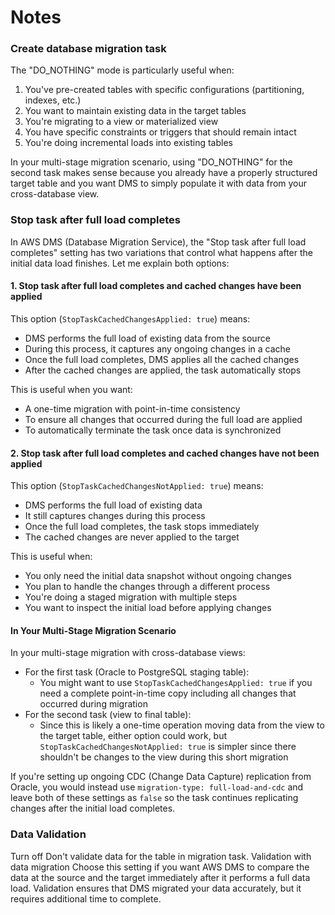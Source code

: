 # Notes

### Create database migration task

The "DO\_NOTHING" mode is particularly useful when:

1. You've pre-created tables with specific configurations (partitioning, indexes, etc.)
2. You want to maintain existing data in the target tables
3. You're migrating to a view or materialized view
4. You have specific constraints or triggers that should remain intact
5. You're doing incremental loads into existing tables



In your multi-stage migration scenario, using "DO\_NOTHING" for the second task makes sense because you already have a properly structured target table and you want DMS to simply populate it with data from your cross-database view.



### Stop task after full load completes

In AWS DMS (Database Migration Service), the "Stop task after full load completes" setting has two variations that control what happens after the initial data load finishes. Let me explain both options:

#### 1. Stop task after full load completes and cached changes have been applied

This option (`StopTaskCachedChangesApplied: true`) means:

* DMS performs the full load of existing data from the source
* During this process, it captures any ongoing changes in a cache
* Once the full load completes, DMS applies all the cached changes
* After the cached changes are applied, the task automatically stops

This is useful when you want:

* A one-time migration with point-in-time consistency
* To ensure all changes that occurred during the full load are applied
* To automatically terminate the task once data is synchronized

#### 2. Stop task after full load completes and cached changes have not been applied

This option (`StopTaskCachedChangesNotApplied: true`) means:

* DMS performs the full load of existing data
* It still captures changes during this process
* Once the full load completes, the task stops immediately
* The cached changes are never applied to the target

This is useful when:

* You only need the initial data snapshot without ongoing changes
* You plan to handle the changes through a different process
* You're doing a staged migration with multiple steps
* You want to inspect the initial load before applying changes

#### In Your Multi-Stage Migration Scenario

In your multi-stage migration with cross-database views:

* For the first task (Oracle to PostgreSQL staging table):
  * You might want to use `StopTaskCachedChangesApplied: true` if you need a complete point-in-time copy including all changes that occurred during migration
* For the second task (view to final table):
  * Since this is likely a one-time operation moving data from the view to the target table, either option could work, but `StopTaskCachedChangesNotApplied: true` is simpler since there shouldn't be changes to the view during this short migration

If you're setting up ongoing CDC (Change Data Capture) replication from Oracle, you would instead use `migration-type: full-load-and-cdc` and leave both of these settings as `false` so the task continues replicating changes after the initial load completes.





### Data Validation&#x20;

Turn off Don't validate data for the table in migration task. Validation with data migration Choose this setting if you want AWS DMS to compare the data at the source and the target immediately after it performs a full data load. Validation ensures that DMS migrated your data accurately, but it requires additional time to complete.
